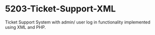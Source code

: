 # 5203-Ticket-Support-XML
Ticket Support System with admin/ user log in functionality implemented using XML and PHP.
